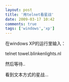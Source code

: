 ```yaml
---
layout: post
title: '用telnet看星战'
date: 2009-03-17 10:42
comments: true
tags: ['windows','xp']
---
```


在windows XP的运行里输入：

telnet towel.blinkenlights.nl

然后等待..

看到文本方式的星战...

